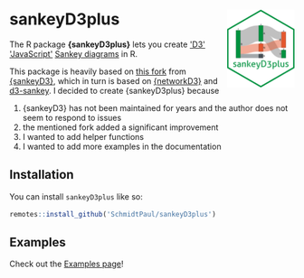 
# sankeyD3plus <img src="man/figures/logo.png" align="right" height="138" />

The R package **{sankeyD3plus}** lets you create ['D3' 'JavaScript'](https://d3js.org/) [Sankey diagrams](https://en.wikipedia.org/wiki/Sankey%20diagram) in R. 

This package is heavily based on [this fork](https://github.com/fbreitwieser/sankeyD3/pull/21) from [{sankeyD3}](https://github.com/fbreitwieser/sankeyD3), which in turn is based on [{networkD3}](https://github.com/christophergandrud/networkD3) and [d3-sankey](https://github.com/d3/d3-sankey). I decided to create {sankeyD3plus} because 

 1. {sankeyD3} has not been maintained for years and the author does not seem to respond to issues
 2. the mentioned fork added a significant improvement 
 3. I wanted to add helper functions 
 4. I wanted to add more examples in the documentation

## Installation

You can install `sankeyD3plus` like so:

``` r
remotes::install_github('SchmidtPaul/sankeyD3plus')
```

## Examples

Check out the [Examples page](https://schmidtpaul.github.io/sankeyD3plus/articles/Examples.html)!
